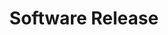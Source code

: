 ---
title: Software Release
position: 1.5
type: 
description: Get Book
parameters:
  - name:
    content:
content_markdown: |-
  # Returns a specific book from your collection.<br>
  ## Returns a specific book from your collection.<br>
  ## Returns a specific book from your collection.<br>
  #### Returns a specific book from your collection.<br>
  ##### Returns a specific book from your collection.<br>
  ###### # Returns a specific book from your collection.<br> 
  ![API Image](/images/logo.png){:class="img-responsive"} <br>
  
left_code_blocks:
  - code_block: |-
      $.get("http://api.myapp.com/books/3", {
        token: "YOUR_APP_KEY",
      }, function(data) {
        alert(data);
      });
    title: jQuery
    language: javascript
right_code_blocks:
  - code_block: |2-
      {
        "id": 3,
        "title": "The Book Thief",
        "score": 4.3,
        "dateAdded": "5/1/2015"
      }
    title: Response
    language: json
  - code_block: |2-
      {
        "error": true,
        "message": "Book doesn't exist"
      }
    title: Error
    language: json
---